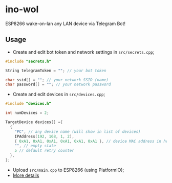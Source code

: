 # ino-wol

ESP8266 wake-on-lan any LAN device via Telegram Bot!

## Usage

- Create and edit bot token and network settings in `src/secrets.cpp`;
```cpp
#include "secrets.h"

String telegramToken = ""; // your bot token

char ssid[] = ""; // your network SSID (name)
char password[] = ""; // your network password
```

- Create and edit devices in `src/devices.cpp`;
```cpp
#include "devices.h"

int numDevices = 2;

TargetDevice devices[] ={
  {
    "PC", // any device name (will show in list of devices)
    IPAddress(192, 168, 1, 2),
    { 0xA1, 0xA1, 0xA1, 0xA1, 0xA1, 0xA1 }, // device MAC address in hex format
    "", // empty state
    5 // default retry counter
  },
};
```

- Upload `src/main.cpp` to ESP8266 (using PlatformIO);
- [More details](https://google.com)
